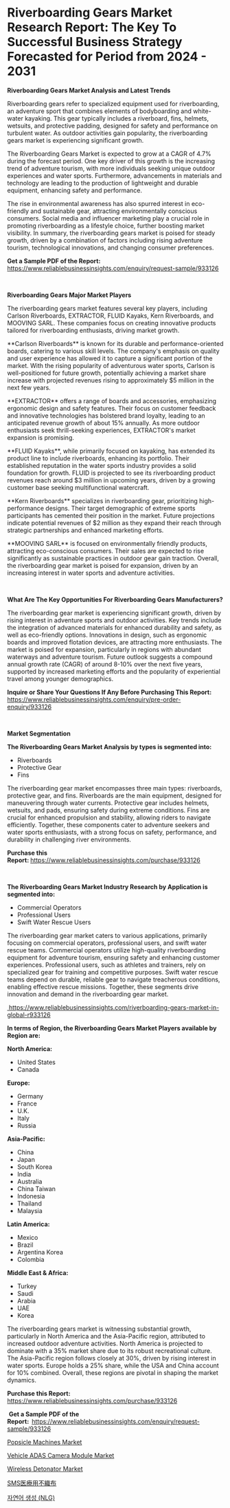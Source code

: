 <p><h1>Riverboarding Gears Market Research Report: The Key To Successful Business Strategy Forecasted for Period from 2024 - 2031</h1></p><p><strong>Riverboarding Gears Market Analysis and Latest Trends</strong></p>
<p><p>Riverboarding gears refer to specialized equipment used for riverboarding, an adventure sport that combines elements of bodyboarding and white-water kayaking. This gear typically includes a riverboard, fins, helmets, wetsuits, and protective padding, designed for safety and performance on turbulent water. As outdoor activities gain popularity, the riverboarding gears market is experiencing significant growth. </p><p>The Riverboarding Gears Market is expected to grow at a CAGR of 4.7% during the forecast period. One key driver of this growth is the increasing trend of adventure tourism, with more individuals seeking unique outdoor experiences and water sports. Furthermore, advancements in materials and technology are leading to the production of lightweight and durable equipment, enhancing safety and performance. </p><p>The rise in environmental awareness has also spurred interest in eco-friendly and sustainable gear, attracting environmentally conscious consumers. Social media and influencer marketing play a crucial role in promoting riverboarding as a lifestyle choice, further boosting market visibility. In summary, the riverboarding gears market is poised for steady growth, driven by a combination of factors including rising adventure tourism, technological innovations, and changing consumer preferences.</p></p>
<p><strong>Get a Sample PDF of the Report:&nbsp;</strong> <a href="https://www.reliablebusinessinsights.com/enquiry/request-sample/933126">https://www.reliablebusinessinsights.com/enquiry/request-sample/933126</a></p>
<p>&nbsp;</p>
<p><strong>Riverboarding Gears Major Market Players</strong></p>
<p><p>The riverboarding gears market features several key players, including Carlson Riverboards, EXTRACTOR, FLUID Kayaks, Kern Riverboards, and MOOVING SARL. These companies focus on creating innovative products tailored for riverboarding enthusiasts, driving market growth.</p><p>**Carlson Riverboards** is known for its durable and performance-oriented boards, catering to various skill levels. The company's emphasis on quality and user experience has allowed it to capture a significant portion of the market. With the rising popularity of adventurous water sports, Carlson is well-positioned for future growth, potentially achieving a market share increase with projected revenues rising to approximately $5 million in the next few years.</p><p>**EXTRACTOR** offers a range of boards and accessories, emphasizing ergonomic design and safety features. Their focus on customer feedback and innovative technologies has bolstered brand loyalty, leading to an anticipated revenue growth of about 15% annually. As more outdoor enthusiasts seek thrill-seeking experiences, EXTRACTOR's market expansion is promising.</p><p>**FLUID Kayaks**, while primarily focused on kayaking, has extended its product line to include riverboards, enhancing its portfolio. Their established reputation in the water sports industry provides a solid foundation for growth. FLUID is projected to see its riverboarding product revenues reach around $3 million in upcoming years, driven by a growing customer base seeking multifunctional watercraft.</p><p>**Kern Riverboards** specializes in riverboarding gear, prioritizing high-performance designs. Their target demographic of extreme sports participants has cemented their position in the market. Future projections indicate potential revenues of $2 million as they expand their reach through strategic partnerships and enhanced marketing efforts.</p><p>**MOOVING SARL** is focused on environmentally friendly products, attracting eco-conscious consumers. Their sales are expected to rise significantly as sustainable practices in outdoor gear gain traction. Overall, the riverboarding gear market is poised for expansion, driven by an increasing interest in water sports and adventure activities.</p></p>
<p>&nbsp;</p>
<p><strong>What Are The Key Opportunities For Riverboarding Gears Manufacturers?</strong></p>
<p><p>The riverboarding gear market is experiencing significant growth, driven by rising interest in adventure sports and outdoor activities. Key trends include the integration of advanced materials for enhanced durability and safety, as well as eco-friendly options. Innovations in design, such as ergonomic boards and improved flotation devices, are attracting more enthusiasts. The market is poised for expansion, particularly in regions with abundant waterways and adventure tourism. Future outlook suggests a compound annual growth rate (CAGR) of around 8-10% over the next five years, supported by increased marketing efforts and the popularity of experiential travel among younger demographics.</p></p>
<p><strong>Inquire or Share Your Questions If Any Before Purchasing This Report:</strong> <a href="https://www.reliablebusinessinsights.com/enquiry/pre-order-enquiry/933126">https://www.reliablebusinessinsights.com/enquiry/pre-order-enquiry/933126</a></p>
<p>&nbsp;</p>
<p><strong>Market Segmentation</strong></p>
<p><strong>The Riverboarding Gears Market Analysis by types is segmented into:</strong></p>
<p><ul><li>Riverboards</li><li>Protective Gear</li><li>Fins</li></ul></p>
<p><p>The riverboarding gear market encompasses three main types: riverboards, protective gear, and fins. Riverboards are the main equipment, designed for maneuvering through water currents. Protective gear includes helmets, wetsuits, and pads, ensuring safety during extreme conditions. Fins are crucial for enhanced propulsion and stability, allowing riders to navigate efficiently. Together, these components cater to adventure seekers and water sports enthusiasts, with a strong focus on safety, performance, and durability in challenging river environments.</p></p>
<p><strong>Purchase this Report:&nbsp;</strong><a href="https://www.reliablebusinessinsights.com/purchase/933126">https://www.reliablebusinessinsights.com/purchase/933126</a></p>
<p>&nbsp;</p>
<p><strong>The Riverboarding Gears Market Industry Research by Application is segmented into:</strong></p>
<p><ul><li>Commercial Operators</li><li>Professional Users</li><li>Swift Water Rescue Users</li></ul></p>
<p><p>The riverboarding gear market caters to various applications, primarily focusing on commercial operators, professional users, and swift water rescue teams. Commercial operators utilize high-quality riverboarding equipment for adventure tourism, ensuring safety and enhancing customer experiences. Professional users, such as athletes and trainers, rely on specialized gear for training and competitive purposes. Swift water rescue teams depend on durable, reliable gear to navigate treacherous conditions, enabling effective rescue missions. Together, these segments drive innovation and demand in the riverboarding gear market.</p></p>
<p><a href="https://www.reliablebusinessinsights.com/riverboarding-gears-market-in-global-r933126">&nbsp;https://www.reliablebusinessinsights.com/riverboarding-gears-market-in-global-r933126</a></p>
<p><strong>In terms of Region, the Riverboarding Gears Market Players available by Region are:</strong></p>
<p>
    <p> <strong> North America: </strong>
        <ul>
            <li>United States</li>
            <li>Canada</li>
        </ul>
        </p> 
    <p> <strong> Europe: </strong>
        <ul>
            <li>Germany</li>
            <li>France</li>
            <li>U.K.</li>
            <li>Italy</li>
            <li>Russia</li>
        </ul>
        </p> 
    <p> <strong> Asia-Pacific: </strong>
        <ul>
            <li>China</li>
            <li>Japan</li>
            <li>South Korea</li>
            <li>India</li>
            <li>Australia</li>
            <li>China Taiwan</li>
            <li>Indonesia</li>
            <li>Thailand</li>
            <li>Malaysia</li>
        </ul>
        </p> 
    <p> <strong> Latin America: </strong>
        <ul>
            <li>Mexico</li>
            <li>Brazil</li>
            <li>Argentina Korea</li>
            <li>Colombia</li>
        </ul>
        </p> 
    <p> <strong> Middle East & Africa: </strong>
        <ul>
            <li>Turkey</li>
            <li>Saudi</li>
            <li>Arabia</li>
            <li>UAE</li>
            <li>Korea</li>
        </ul>
    </p>
    </p>
<p><p>The riverboarding gears market is witnessing substantial growth, particularly in North America and the Asia-Pacific region, attributed to increased outdoor adventure activities. North America is projected to dominate with a 35% market share due to its robust recreational culture. The Asia-Pacific region follows closely at 30%, driven by rising interest in water sports. Europe holds a 25% share, while the USA and China account for 10% combined. Overall, these regions are pivotal in shaping the market dynamics.</p></p>
<p><strong>Purchase this Report: </strong><a href="https://www.reliablebusinessinsights.com/purchase/933126">https://www.reliablebusinessinsights.com/purchase/933126</a></p>
<p>&nbsp;<strong>Get a Sample PDF of the Report:&nbsp;&nbsp;</strong><a href="https://www.reliablebusinessinsights.com/enquiry/request-sample/933126">https://www.reliablebusinessinsights.com/enquiry/request-sample/933126</a></p>
<p><strong></strong></p>
<p><p><a href="https://medium.com/@edwardtuker25/the-popsicle-machines-market-has-witnessed-significant-growth-in-recent-years-and-this-trend-is-61616a498bea">Popsicle Machines Market</a></p><p><a href="https://issuu.com/reportprime-2/docs/vehicle-adas-camera-module-market-s_83717fc7df6fd4">Vehicle ADAS Camera Module Market</a></p><p><a href="https://www.linkedin.com/pulse/global-wireless-detonator-market-focus-product-type-copper-sjb3e?trackingId=dl3n5XjYQhavcUJjAeqVQg%3D%3D">Wireless Detonator Market</a></p><p><a href="https://medium.com/@barbarakss89/sms-medical-nonwoven-fabric-market-%E3%81%AF-%E3%82%B3%E3%82%B9%E3%83%88%E7%AE%A1%E7%90%86%E3%81%A8%E5%8A%B9%E7%8E%87%E5%90%91%E4%B8%8A%E3%82%92%E5%84%AA%E5%85%88%E3%81%97%E3%81%BE%E3%81%99-%E3%81%95%E3%82%89%E3%81%AB-%E5%A0%B1%E5%91%8A%E6%9B%B8%E3%81%AF%E5%B8%82%E5%A0%B4%E3%81%AE%E9%9C%80%E8%A6%81%E9%9D%A2%E3%81%A8%E4%BE%9B%E7%B5%A6%E9%9D%A2%E3%81%AE%E4%B8%A1%E6%96%B9%E3%82%92%E3%82%AB%E3%83%90%E3%83%BC%E3%81%97%E3%81%A6%E3%81%84%E3%81%BE%E3%81%99-sms-medical-7d054de223e4">SMS医療用不織布</a></p><p><a href="https://medium.com/@vlcostes/%EC%84%B8%EA%B3%84-natural-language-generation-nlg-market-%EC%9D%80-2024%EC%97%90%EC%84%9C-2031%EB%A1%9C-%EC%97%B0%ED%8F%89%EA%B7%A0-%EC%A6%9D%EA%B0%80%EC%9C%A8%EC%9D%84-%EB%B3%B4%EC%9D%BC-%EA%B2%83%EC%9C%BC%EB%A1%9C-%EC%98%88%EC%83%81%EB%90%A9%EB%8B%88%EB%8B%A4-11930a65a842">자연어 생성 (NLG)</a></p></p>